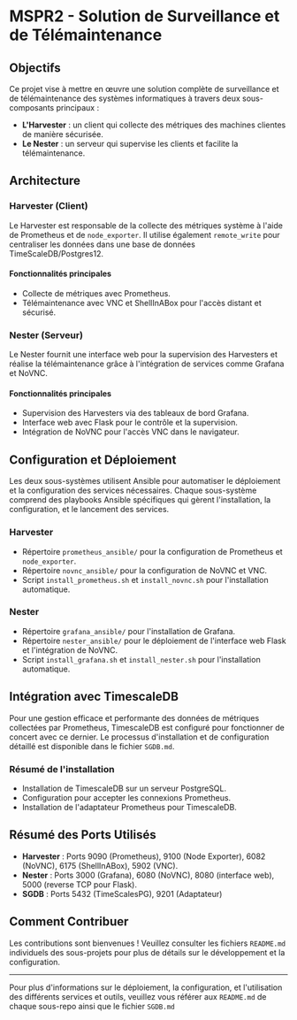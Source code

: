 # MSPR2 - Solution de Surveillance et de Télémaintenance

## Objectifs

Ce projet vise à mettre en œuvre une solution complète de surveillance et de télémaintenance des systèmes informatiques à travers deux sous-composants principaux :
- **L'Harvester** : un client qui collecte des métriques des machines clientes de manière sécurisée.
- **Le Nester** : un serveur qui supervise les clients et facilite la télémaintenance.

## Architecture

### Harvester (Client)
Le Harvester est responsable de la collecte des métriques système à l'aide de Prometheus et de `node_exporter`. Il utilise également `remote_write` pour centraliser les données dans une base de données TimeScaleDB/Postgres12.

#### Fonctionnalités principales
- Collecte de métriques avec Prometheus.
- Télémaintenance avec VNC et ShellInABox pour l'accès distant et sécurisé.

### Nester (Serveur)
Le Nester fournit une interface web pour la supervision des Harvesters et réalise la télémaintenance grâce à l'intégration de services comme Grafana et NoVNC.

#### Fonctionnalités principales
- Supervision des Harvesters via des tableaux de bord Grafana.
- Interface web avec Flask pour le contrôle et la supervision.
- Intégration de NoVNC pour l'accès VNC dans le navigateur.

## Configuration et Déploiement

Les deux sous-systèmes utilisent Ansible pour automatiser le déploiement et la configuration des services nécessaires. Chaque sous-système comprend des playbooks Ansible spécifiques qui gèrent l'installation, la configuration, et le lancement des services.

### Harvester
- Répertoire `prometheus_ansible/` pour la configuration de Prometheus et `node_exporter`.
- Répertoire `novnc_ansible/` pour la configuration de NoVNC et VNC.
- Script `install_prometheus.sh` et `install_novnc.sh` pour l'installation automatique.

### Nester
- Répertoire `grafana_ansible/` pour l'installation de Grafana.
- Répertoire `nester_ansible/` pour le déploiement de l'interface web Flask et l'intégration de NoVNC.
- Script `install_grafana.sh` et `install_nester.sh` pour l'installation automatique.

## Intégration avec TimescaleDB

Pour une gestion efficace et performante des données de métriques collectées par Prometheus, TimescaleDB est configuré pour fonctionner de concert avec ce dernier. Le processus d'installation et de configuration détaillé est disponible dans le fichier `SGDB.md`. 

### Résumé de l'installation
- Installation de TimescaleDB sur un serveur PostgreSQL.
- Configuration pour accepter les connexions Prometheus.
- Installation de l'adaptateur Prometheus pour TimescaleDB.

## Résumé des Ports Utilisés
- **Harvester** : Ports 9090 (Prometheus), 9100 (Node Exporter), 6082 (NoVNC), 6175 (ShellInABox), 5902 (VNC).
- **Nester** : Ports 3000 (Grafana), 6080 (NoVNC), 8080 (interface web), 5000 (reverse TCP pour Flask).
- **SGDB** : Ports 5432 (TimeScalesPG), 9201 (Adaptateur)

## Comment Contribuer

Les contributions sont bienvenues ! Veuillez consulter les fichiers `README.md` individuels des sous-projets pour plus de détails sur le développement et la configuration.

---

Pour plus d'informations sur le déploiement, la configuration, et l'utilisation des différents services et outils, veuillez vous référer aux `README.md` de chaque sous-repo ainsi que le fichier `SGDB.md`
